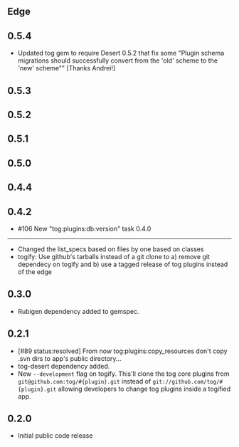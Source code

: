 Edge
----

0.5.4
----
* Updated tog gem to require Desert 0.5.2 that fix some "Plugin schema migrations should successfully convert from the 'old' scheme to the 'new' scheme"" [Thanks Andrei!]

0.5.3
----

0.5.2
----

0.5.1
----

0.5.0
----

0.4.4
----

0.4.2
----
* #106 New "tog:plugins:db:version" task 
0.4.0
----
* Changed the list_specs based on files by one based on classes
* togify: Use github's tarballs instead of a git clone to a) remove git dependecy on togify and b) use a tagged release of tog plugins instead of the edge

0.3.0
----
* Rubigen dependency added to gemspec.

0.2.1
----
* [#89 status:resolved] From now tog:plugins:copy_resources don't copy .svn dirs to app's public directory...
* tog-desert dependency added.
* New `--development` flag on togify. This'll clone the tog core plugins from `git@github.com:tog/#{plugin}.git` instead of `git://github.com/tog/#{plugin}.git` allowing developers to change tog plugins inside a togified app.

0.2.0
-----
* Initial public code release